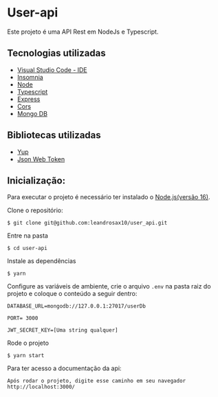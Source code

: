 # User-api

 Este projeto é uma API Rest em NodeJs e Typescript.
 
 ## Tecnologias utilizadas
 
* [Visual Studio Code - IDE](#VS_CODE)
* [Insomnia](#insomnia)
* [Node](#Node)
* [Typescript](#Typescript)
* [Express](#express)
* [Cors](#cors)
* [Mongo DB](#MongoDB)

## Bibliotecas utilizadas

* [Yup](#yup)
* [Json Web Token](#jsonwebtoken)
 
 ## Inicialização:
 
 Para executar o projeto é necessário ter instalado o [Node.js(versão 16)](https://nodejs.org/en/download).
 
 Clone o repositório:
 
`$ git clone git@github.com:leandrosax10/user_api.git`
 
 Entre na pasta
 
 `$ cd user-api`
 
 Instale as dependências
 
 `$ yarn`
 
 Configure as variáveis de ambiente, crie o arquivo `.env` na pasta raiz do projeto e coloque o conteúdo a seguir dentro:
 
 `DATABASE_URL=mongodb://127.0.0.1:27017/userDb`
 
 `PORT= 3000`
 
 `JWT_SECRET_KEY=[Uma string qualquer]`
 
 Rode o projeto
 
 `$ yarn start`
 
  Para ter acesso a documentação da api:
  
  `Após rodar o projeto, digite esse caminho em seu navegador http://localhost:3000/`
  
